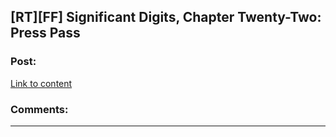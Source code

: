 ## [RT][FF] Significant Digits, Chapter Twenty-Two: Press Pass

### Post:

[Link to content](http://www.anarchyishyperbole.com/2015/09/significant-digits-chapter-twenty-two.html)

### Comments:

---

